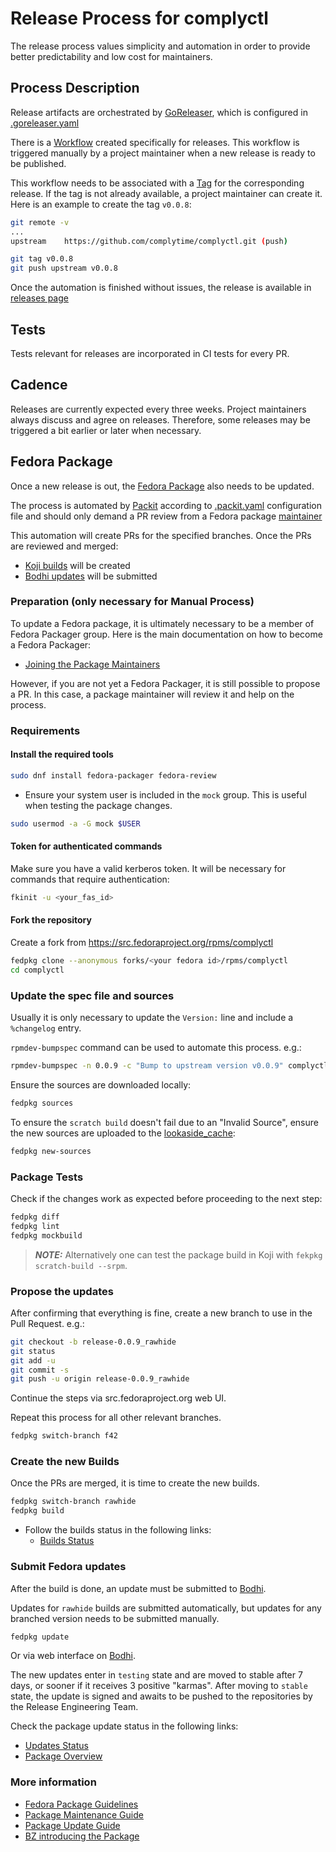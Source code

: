 # Release Process for complyctl

The release process values simplicity and automation in order to provide better predictability and low cost for maintainers.

## Process Description

Release artifacts are orchestrated by [GoReleaser](https://goreleaser.com/), which is configured in [.goreleaser.yaml](https://github.com/complytime/complyctl/blob/main/.goreleaser.yaml)

There is a [Workflow](https://github.com/complytime/complyctl/blob/main/.github/workflows/release.yml) created specifically for releases. This workflow is triggered manually by a project maintainer when a new release is ready to be published.

This workflow needs to be associated with a [Tag](https://github.com/complytime/complyctl/tags) for the corresponding release. If the tag is not already available, a project maintainer can create it. Here is an example to create the tag `v0.0.8`:

```bash
git remote -v
...
upstream	https://github.com/complytime/complyctl.git (push)
```

```bash
git tag v0.0.8
git push upstream v0.0.8
```

Once the automation is finished without issues, the release is available in [releases page](https://github.com/complytime/complyctl/releases)

## Tests

Tests relevant for releases are incorporated in CI tests for every PR.

## Cadence

Releases are currently expected every three weeks. Project maintainers always discuss and agree on releases. Therefore, some releases may be triggered a bit earlier or later when necessary.

## Fedora Package

Once a new release is out, the [Fedora Package](https://src.fedoraproject.org/rpms/complyctl) also needs to be updated.

The process is automated by [Packit](https://packit.dev/docs/fedora-releases-guide) according to [.packit.yaml](https://github.com/complytime/complyctl/blob/main/.packit.yaml) configuration file and should only demand a PR review from a Fedora package [maintainer](https://src.fedoraproject.org/rpms/complyctl)

This automation will create PRs for the specified branches. Once the PRs are reviewed and merged:
- [Koji builds](https://koji.fedoraproject.org/koji/packageinfo?packageID=42298) will be created
- [Bodhi updates](https://bodhi.fedoraproject.org/updates/?packages=complyctl) will be submitted

### Preparation (only necessary for Manual Process)

To update a Fedora package, it is ultimately necessary to be a member of Fedora Packager group.
Here is the main documentation on how to become a Fedora Packager:
- [Joining the Package Maintainers](https://docs.fedoraproject.org/en-US/package-maintainers/Joining_the_Package_Maintainers/)

However, if you are not yet a Fedora Packager, it is still possible to propose a PR.
In this case, a package maintainer will review it and help on the process.

### Requirements

#### Install the required tools

```bash
sudo dnf install fedora-packager fedora-review
```
- Ensure your system user is included in the `mock` group. This is useful when testing the package changes.
```bash
sudo usermod -a -G mock $USER
```

#### Token for authenticated commands

Make sure you have a valid kerberos token. It will be necessary for commands that require authentication:
```bash
fkinit -u <your_fas_id>
```

#### Fork the repository

Create a fork from https://src.fedoraproject.org/rpms/complyctl

```bash
fedpkg clone --anonymous forks/<your fedora id>/rpms/complyctl
cd complyctl
```

### Update the spec file and sources

Usually it is only necessary to update the `Version:` line and include a `%changelog` entry.

`rpmdev-bumpspec` command can be used to automate this process. e.g.:
```bash
rpmdev-bumpspec -n 0.0.9 -c "Bump to upstream version v0.0.9" complyctl.spec
```

Ensure the sources are downloaded locally:
```bash
fedpkg sources
```

To ensure the `scratch build` doesn't fail due to an "Invalid Source", ensure the new sources are uploaded to the [lookaside_cache](https://docs.fedoraproject.org/en-US/package-maintainers/Package_Maintenance_Guide/#upload_new_source_files):
```bash
fedpkg new-sources
```

### Package Tests

Check if the changes work as expected before proceeding to the next step:
```bash
fedpkg diff
fedpkg lint
fedpkg mockbuild
```
> **_NOTE:_** Alternatively one can test the package build in Koji with `fekpkg scratch-build --srpm`.

### Propose the updates

After confirming that everything is fine, create a new branch to use in the Pull Request. e.g.:
```bash
git checkout -b release-0.0.9_rawhide
git status
git add -u
git commit -s
git push -u origin release-0.0.9_rawhide
```
Continue the steps via src.fedoraproject.org web UI.

Repeat this process for all other relevant branches.

```bash
fedpkg switch-branch f42
```

### Create the new Builds

Once the PRs are merged, it is time to create the new builds.

```bash
fedpkg switch-branch rawhide
fedpkg build
```
- Follow the builds status in the following links:
    - [Builds Status](https://koji.fedoraproject.org/koji/packageinfo?packageID=42298)

### Submit Fedora updates

After the build is done, an update must be submitted to [Bodhi](https://bodhi.fedoraproject.org).

Updates for `rawhide` builds are submitted automatically, but updates for any branched version needs to be submitted manually.
```bash
fedpkg update
```
Or via web interface on [Bodhi](https://bodhi.fedoraproject.org).

The new updates enter in `testing` state and are moved to stable after 7 days, or sooner if it receives 3 positive "karmas".
After moving to `stable` state, the update is signed and awaits to be pushed to the repositories by the Release Engineering Team.

Check the package update status in the following links:
  - [Updates Status](https://bodhi.fedoraproject.org/updates/?packages=complyctl)
  - [Package Overview](https://src.fedoraproject.org/rpms/complyctl)

### More information
- [Fedora Package Guidelines](https://docs.fedoraproject.org/en-US/packaging-guidelines/)
- [Package Maintenance Guide](https://docs.fedoraproject.org/en-US/package-maintainers/Package_Maintenance_Guide)
- [Package Update Guide](https://docs.fedoraproject.org/en-US/package-maintainers/Package_Update_Guide/)
- [BZ introducing the Package](https://bugzilla.redhat.com/show_bug.cgi?id=2375155)
